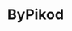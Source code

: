 ---
title: ByPikod
github: https://github.com/ByPikod
mode: dark
transition: 1s
score: 41.7
archetype:
- Little Bit of Everything
- Badges | Tags | Icons
- Animation
---